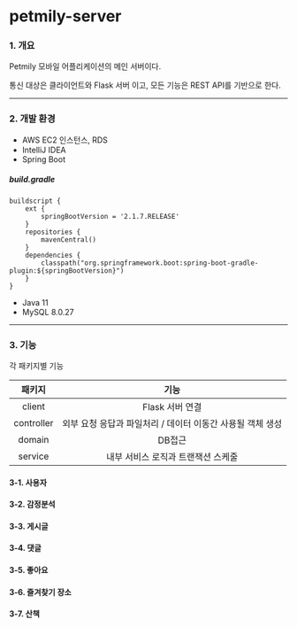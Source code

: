 # petmily-server



### 1. 개요

Petmily 모바일 어플리케이션의 메인 서버이다. 

통신 대상은 클라이언트와 Flask 서버 이고, 모든 기능은 REST API를 기반으로 한다.

---



### 2. 개발 환경

* AWS EC2 인스턴스, RDS
* IntelliJ IDEA
* Spring Boot

##### build.gradle

```
buildscript {
    ext {   
        springBootVersion = '2.1.7.RELEASE'
    }
    repositories {
        mavenCentral()
    }
    dependencies {
        classpath("org.springframework.boot:spring-boot-gradle-plugin:${springBootVersion}")
    }
}
```

* Java 11
* MySQL 8.0.27

---



### 3. 기능

각 패키지별 기능

|   패키지   |                            기능                            |
| :--------: | :--------------------------------------------------------: |
|   client   |                      Flask 서버 연결                       |
| controller | 외부 요청 응답과 파일처리 / 데이터 이동간 사용될 객체 생성 |
|   domain   |                           DB접근                           |
|  service   |             내부 서비스 로직과 트랜잭션 스케줄             |



#### 3-1. 사용자



#### 3-2. 감정분석

#### 3-3. 게시글

#### 3-4. 댓글

#### 3-5. 좋아요

#### 3-6. 즐겨찾기 장소

#### 3-7. 산책





